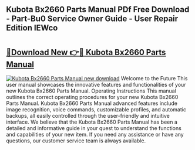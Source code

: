 ## Kubota Bx2660 Parts Manual PDf Free Download - Part-Bu0 Service Owner Guide - User Repair Edition lEWco

# <h2><a href="http://bc95818.oget.top/?id=Kubota+Bx2660+Parts+Manual">🔗Download New 👉🔴 Kubota Bx2660 Parts Manual</a></h2>

[![Kubota Bx2660 Parts Manual new download](https://i.imgur.com/5g1atiW.png)](http://bc95818.oget.top/?id=Kubota+Bx2660+Parts+Manual)
Welcome to the Future This user manual showcases the innovative features and functionalities of your new Kubota Bx2660 Parts Manual. Operating Instructions This manual outlines the correct operating procedures for your new Kubota Bx2660 Parts Manual. Kubota Bx2660 Parts Manual advanced features include image recognition, voice commands, customizable profiles, and automatic backups, all easily controlled through the user-friendly and intuitive interface. We believe that the Kubota Bx2660 Parts Manual has been a detailed and informative guide in your quest to understand the functions and capabilities of your new item. If you need any assistance or have any questions, our customer service team is always available.
